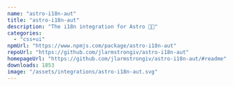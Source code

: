 ```yaml
---
name: "astro-i18n-aut"
title: "astro-i18n-aut"
description: "The i18n integration for Astro 🧑‍🚀"
categories:
  - "css+ui"
npmUrl: "https://www.npmjs.com/package/astro-i18n-aut"
repoUrl: "https://github.com/jlarmstrongiv/astro-i18n-aut"
homepageUrl: "https://github.com/jlarmstrongiv/astro-i18n-aut/#readme"
downloads: 1853
image: "/assets/integrations/astro-i18n-aut.svg"
---
```

